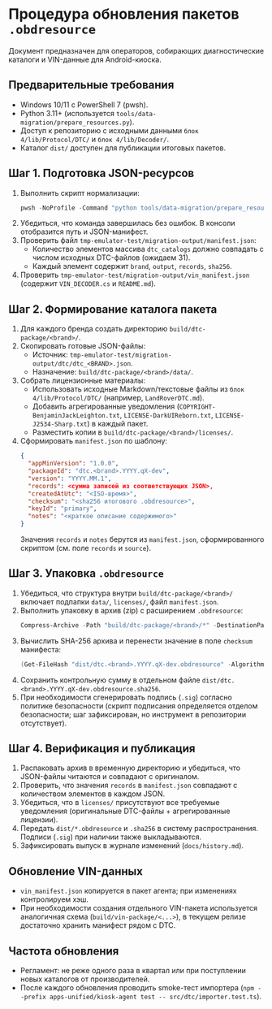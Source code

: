 # Процедура обновления пакетов `.obdresource`

Документ предназначен для операторов, собирающих диагностические каталоги и VIN-данные для Android-киоска.

## Предварительные требования
- Windows 10/11 с PowerShell 7 (pwsh).
- Python 3.11+ (используется `tools/data-migration/prepare_resources.py`).
- Доступ к репозиторию с исходными данными `блок 4/lib/Protocol/DTC/` и `блок 4/lib/Decoder/`.
- Каталог `dist/` доступен для публикации итоговых пакетов.

## Шаг 1. Подготовка JSON-ресурсов
1. Выполнить скрипт нормализации:
   ```powershell
   pwsh -NoProfile -Command "python tools/data-migration/prepare_resources.py --dtc 'блок 4/lib/Protocol/DTC' --decoder 'блок 4/lib/Decoder' --output 'tmp-emulator-test/migration-output'"
   ```
2. Убедиться, что команда завершилась без ошибок. В консоли отобразится путь и JSON-манифест.
3. Проверить файл `tmp-emulator-test/migration-output/manifest.json`:
   - Количество элементов массива `dtc_catalogs` должно совпадать с числом исходных DTC-файлов (ожидаем 31).
   - Каждый элемент содержит `brand`, `output`, `records`, `sha256`.
4. Проверить `tmp-emulator-test/migration-output/vin_manifest.json` (содержит `VIN_DECODER.cs` и `README.md`).

## Шаг 2. Формирование каталога пакета
1. Для каждого бренда создать директорию `build/dtc-package/<brand>/`.
2. Скопировать готовые JSON-файлы:
   - Источник: `tmp-emulator-test/migration-output/dtc/dtc_<BRAND>.json`.
   - Назначение: `build/dtc-package/<brand>/data/`.
3. Собрать лицензионные материалы:
   - Использовать исходные Markdown/текстовые файлы из `блок 4/lib/Protocol/DTC/` (например, `LandRoverDTC.md`).
   - Добавить агрегированные уведомления (`COPYRIGHT-BenjaminJackLeighton.txt`, `LICENSE-DarkUIReborn.txt`, `LICENSE-J2534-Sharp.txt`) в каждый пакет.
   - Разместить копии в `build/dtc-package/<brand>/licenses/`.
4. Сформировать `manifest.json` по шаблону:
   ```json
   {
     "appMinVersion": "1.0.0",
     "packageId": "dtc.<brand>.YYYY.qX-dev",
     "version": "YYYY.MM.1",
     "records": <сумма записей из соответствующих JSON>,
     "createdAtUtc": "<ISO-время>",
     "checksum": "<sha256 итогового .obdresource>",
     "keyId": "primary",
     "notes": "<краткое описание содержимого>"
   }
   ```
   Значения `records` и `notes` берутся из `manifest.json`, сформированного скриптом (см. поле `records` и `source`).

## Шаг 3. Упаковка `.obdresource`
1. Убедиться, что структура внутри `build/dtc-package/<brand>/` включает подпапки `data/`, `licenses/`, файл `manifest.json`.
2. Выполнить упаковку в архив (zip) с расширением `.obdresource`:
   ```powershell
   Compress-Archive -Path "build/dtc-package/<brand>/*" -DestinationPath "dist/dtc.<brand>.YYYY.qX-dev.obdresource" -Force
   ```
3. Вычислить SHA-256 архива и перенести значение в поле `checksum` манифеста:
   ```powershell
   (Get-FileHash "dist/dtc.<brand>.YYYY.qX-dev.obdresource" -Algorithm SHA256).Hash
   ```
4. Сохранить контрольную сумму в отдельном файле `dist/dtc.<brand>.YYYY.qX-dev.obdresource.sha256`.
5. При необходимости сгенерировать подпись (`.sig`) согласно политике безопасности (скрипт подписания определяется отделом безопасности; шаг зафиксирован, но инструмент в репозитории отсутствует).

## Шаг 4. Верификация и публикация
1. Распаковать архив в временную директорию и убедиться, что JSON-файлы читаются и совпадают с оригиналом.
2. Проверить, что значения `records` в `manifest.json` совпадают с количеством элементов в каждом JSON.
3. Убедиться, что в `licenses/` присутствуют все требуемые уведомления (оригинальные DTC-файлы + агрегированные лицензии).
4. Передать `dist/*.obdresource` и `.sha256` в систему распространения. Подписи (`.sig`) при наличии также выкладываются.
5. Зафиксировать выпуск в журнале изменений (`docs/history.md`).

## Обновление VIN-данных
- `vin_manifest.json` копируется в пакет агента; при изменениях контролируем хэш.
- При необходимости создания отдельного VIN-пакета используется аналогичная схема (`build/vin-package/<...>`), в текущем релизе достаточно хранить манифест рядом с DTC.

## Частота обновления
- Регламент: не реже одного раза в квартал или при поступлении новых каталогов от производителей.
- После каждого обновления проводить smoke-тест импортера (`npm --prefix apps-unified/kiosk-agent test -- src/dtc/importer.test.ts`).
